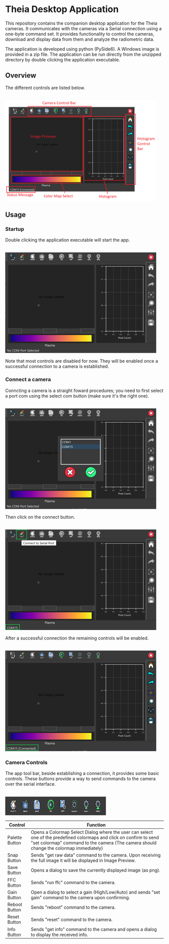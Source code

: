 # Theia Desktop Application

This repository contains the companion desktop application for the Theia cameras. It communicates with the cameras via a Serial connection using a one-byte command set. It provides functionality to control the cameras, download and display data from them and analyze the radiometric data. <br>

The application is developed using python (PySide6). A Windows image is provided in a zip file. The application can be run directly from the unzipped directory by double clicking the application executable.

## Overview

The different controls are listed below.

<br>
<img src="screenshots/controls.png" width="480" height="320">

## Usage

### Startup

Double clicking the application executable will start the app.

<br>
<img src="screenshots/tool_start.png" width="480" height="320">

Note that most controls are disabled for now. They will be enabled once a successful connection to a camera is established.

### Connect a camera

Conncting a camera is a straight foward procedures; you need to first select a port com using the select com button (make sure it's the right one).

<br>
<img src="screenshots/tool_portcom.png" width="480" height="320">

Then click on the connect button.

<br>
<img src="screenshots/connect.png" width="480" height="320">

After a successful connection the remaining controls will be enabled.

<br>
<img src="screenshots/connected.png" width="480" height="320">

### Camera Controls

The app tool bar, beside establishing a connection, it provides some basic controls. These buttons provide a way to send commands to the camera over the serial interface.

<br>
<img src="screenshots/cam_controls.png" width="320" height="60">

| **Control** | **Function** |
|------|------|
| Palette Button  | Opens a Colormap Select Dialog where the user can select one of the predefined colormaps and click on confirm to send "set colormap" command to the camera (The camera should change the colormap immediately)|
| Snap Button  | Sends "get raw data" command to the camera. Upon receiving the full image it will be displayed in Image Preview. |
| Save Button   | Opens a dialog to save the currently displayed image (as png). |
| FFC Button | Sends "run ffc" command to the camera. |
| Gain Button | Open a dialog to select a gain (High/Low/Auto) and sends "set gain" command to the camera upon confirming.  |
| Reboot Button | Sends "reboot" command to the camera.  |
| Reset Button | Sends "reset" command to the camera. |
| Info Button | Sends "get info" command to the camera and opens a dialog to display the received info. |



